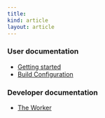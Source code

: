 ```yaml
---
title: 
kind: article
layout: article
---
```

### User documentation

* <a href="/docs/user/getting-started/">Getting started</a>
* <a href="/docs/user/build-configuration/">Build Configuration</a>

### Developer documentation

* <a href="/docs/dev/worker/">The Worker</a>
